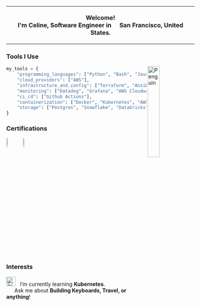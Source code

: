 <table>
<tr>
<th align="center">
<p>Welcome! </br> I'm Celine, Software Engineer in <img src="https://github.com/limcel/limcel/assets/28526018/11ce194e-93dc-43d3-95cc-2351a67f521e" width="13"/> <b>San Francisco, United States</b>. </p>
</th>
</table>

<h3>Tools I Use</h3>
<img align="right" src="https://github.com/limcel/limcel/assets/28526018/3a1b6ab2-c429-44fb-a51a-f0a32840809c" alt="Penguin" width="25%" />

```python
my_tools = {
    "programming_languages": ["Python", "Bash", "JavaScript", "Go", "Solidity"],
    "cloud_providers": ["AWS"],
    "infrastructure_and_config": ["Terraform", "Ansible"],
    "monitoring": ["Datadog", "Grafana", "AWS Cloudwatch"],
    "ci_cd": ["Github Actions"],
    "containerization": ["Docker", "Kubernetes", "AWS ECR"],
    "storage": ["Postgres", "Snowflake", "Databricks"]
}
```
<h3>Certifications</h3>
<a href="https://www.credly.com/badges/7d0e4731-918c-4bda-b690-bd14de646c14"><img src="https://github.com/limcel/limcel/assets/28526018/0ddb2517-8bb1-4f56-81c6-766d7ce8956b" alt="aws_certified_solutions_architect" width="8%"/></a>
<a href="https://www.credly.com/badges/a43e1577-1335-4d7b-abd7-add69549e11a"><img src="https://github.com/limcel/limcel/assets/28526018/5b82a1c7-fe1f-4c99-82ea-2c79a7579ed7" alt="certified_kubernetes_application_dev" width="8%"/></a>


<h3>Interests</h3>

<img alt="GIF" src="https://github.com/limcel/limcel/assets/28526018/7b63df04-a353-412a-9bc2-be0c3da7cc2c" width="25" /> &nbsp; I’m currently learning **Kubernetes**. <br>
<img src="https://github.com/limcel/limcel/assets/28526018/d6873050-8c7b-487d-bde0-d5d12052b986" width="10" />&nbsp;&nbsp; Ask me about **Building Keyboards, Travel, or anything**! <br>


<!--
**limcel/limcel** is a ✨ _special_ ✨ repository because its `README.md` (this file) appears on your GitHub profile.

Here are some ideas to get you started:

- 🔭 I’m currently working on ...
- 🌱 I’m currently learning ...
- 👯 I’m looking to collaborate on ...
- 🤔 I’m looking for help with ...
- 💬 Ask me about ...
- 📫 How to reach me: ...
- 😄 Pronouns: ...
- ⚡ Fun fact: ...
-->
